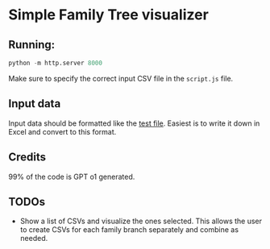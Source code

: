 # Simple Family Tree visualizer

## Running:
```python
python -m http.server 8000
```

Make sure to specify the correct input CSV file in the `script.js` file.

## Input data

Input data should be formatted like the [test file](data/family_test.csv).
Easiest is to write it down in Excel and convert to this format.

## Credits

99% of the code is GPT o1 generated.

## TODOs

* Show a list of CSVs and visualize the ones selected.
    This allows the user to create CSVs for each family branch separately and combine as needed.
